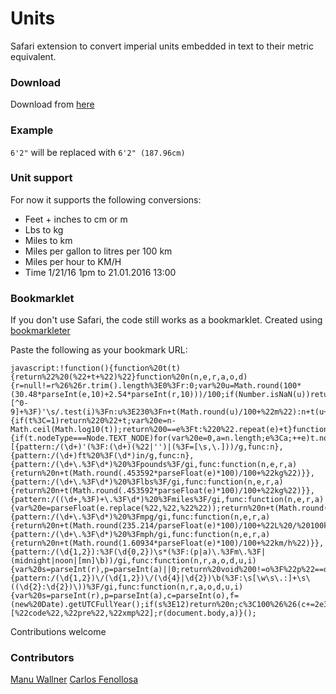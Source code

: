 # Units

Safari extension to convert imperial units embedded in text to their metric equivalent.

### Download

Download from [here](https://github.com/mirosval/Units-Safari-Extension/blob/master/units.safariextz?raw=true)

### Example

`6'2"` will be replaced with `6'2" (187.96cm)`

### Unit support

For now it supports the following conversions:

* Feet + inches to cm or m
* Lbs to kg
* Miles to km
* Miles per gallon to litres per 100 km
* Miles per hour to KM/H
* Time 1/21/16 1pm to 21.01.2016 13:00

### Bookmarklet

If you don't use Safari, the code still works as a bookmarklet. Created using [bookmarkleter](http://chriszarate.github.io/bookmarkleter/)

Paste the following as your bookmark URL:

    javascript:!function(){function%20t(t){return%22%20(%22+t+%22)%22}function%20n(n,e,r,a,o,d){r=null!=r%26%26r.trim().length%3E0%3Fr:0;var%20u=Math.round(100*(30.48*parseInt(e,10)+2.54*parseInt(r,10)))/100;if(Number.isNaN(u))return%20n;var%20i=void%200!=d%3Fd.slice(0,o):%22%22;return%20i=i.split(%22%22).reverse().join(%22%22),/^(%3F:[^0-9]+%3F)'\s/.test(i)%3Fn:u%3E230%3Fn+t(Math.round(u)/100+%22m%22):n+t(u+%22cm%22)}function%20e(t,n){if(t%3C=1)return%220%22+t;var%20e=n-Math.ceil(Math.log10(t));return%200==e%3Ft:%220%22.repeat(e)+t}function%20r(t,n){if(t.nodeType===Node.TEXT_NODE)for(var%20e=0,a=n.length;e%3Ca;++e)t.nodeValue=t.nodeValue.replace(n[e].pattern,n[e].func);else%20if(t.nodeType===Node.ELEMENT_NODE%26%26!o.includes(t.tagName.toLowerCase()))for(var%20e=0,d=t.childNodes.length;e%3Cd;++e)r(t.childNodes[e],n)}var%20a=[{pattern:/(\d+)'(%3F:(\d+)(%22|'')|(%3F=[\s,\.]))/g,func:n},{pattern:/(\d+)ft%20%3F(\d*)in/g,func:n},{pattern:/(\d+\.%3F\d*)%20%3Fpounds%3F/gi,func:function(n,e,r,a){return%20n+t(Math.round(.453592*parseFloat(e)*100)/100+%22kg%22)}},{pattern:/(\d+\.%3F\d*)%20%3Flbs%3F/gi,func:function(n,e,r,a){return%20n+t(Math.round(.453592*parseFloat(e)*100)/100+%22kg%22)}},{pattern:/((\d+,%3F)+\.%3F\d*)%20%3Fmiles%3F/gi,func:function(n,e,r,a){var%20e=parseFloat(e.replace(%22,%22,%22%22));return%20n+t(Math.round(1.60934*e*100)/100+%22km%22)}},{pattern:/(\d+\.%3F\d*)%20%3Fmpg/gi,func:function(n,e,r,a){return%20n+t(Math.round(235.214/parseFloat(e)*100)/100+%22L%20/%20100km%22)}},{pattern:/(\d+\.%3F\d*)%20%3Fmph/gi,func:function(n,e,r,a){return%20n+t(Math.round(1.60934*parseFloat(e)*100)/100+%22km/h%22)}},{pattern:/(\d{1,2}):%3F(\d{0,2})\s*(%3F:(p|a)\.%3Fm\.%3F|(midnight|noon|[mn]\b))/gi,func:function(n,r,a,o,d,u,i){var%20s=parseInt(r),p=parseInt(a)||0;return%20void%200!=o%3F%22p%22==o.toLowerCase()%26%26s%3C12%3Fs+=12:%22a%22==o.toLowerCase()%26%2612==s%26%26(s=0):void%200!=d%26%26(d.toLowerCase().startsWith(%22n%22)%26%2612==s%3Fs=12:d.toLowerCase().startsWith(%22m%22)%26%2612==s%26%26(s=0)),n+t(e(s,2)+%22:%22+e(p,2))}},{pattern:/(\d{1,2})\/(\d{1,2})\/(\d{4}|\d{2})\b(%3F:\s[\w\s\.:]+\s\((\d{2}:\d{2})\))%3F/gi,func:function(n,r,a,o,d,u,i){var%20s=parseInt(r),p=parseInt(a),c=parseInt(o),f=(new%20Date).getUTCFullYear();if(s%3E12)return%20n;c%3C100%26%26(c+=2e3+c%3Ef%3F1900:2e3);var%20l=e(p,2)+%22.%22+e(s,2)+%22.%22+c;return%20void%200===d%3Fn+t(l):n.slice(0,n.lastIndexOf(%22(%22))+t(l+%22%20%22+d)}}],o=[%22code%22,%22pre%22,%22xmp%22];r(document.body,a)}();


Contributions welcome

### Contributors

[Manu Wallner](https://github.com/milch)
[Carlos Fenollosa](https://github.com/cfenollosa)
